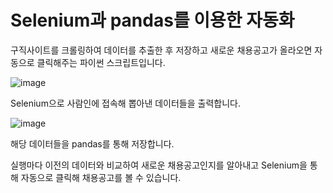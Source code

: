 Selenium과 pandas를 이용한 자동화
================================


구직사이트를 크롤링하여 데이터를 추출한 후 저장하고 새로운 채용공고가 올라오면 자동으로 클릭해주는 파이썬 스크립트입니다.

![image](https://user-images.githubusercontent.com/14137134/81277525-80920e00-908f-11ea-9b7c-cb55b06f0902.png)


Selenium으로 사람인에 접속해 뽑아낸 데이터들을 출력합니다.


![image](https://user-images.githubusercontent.com/14137134/81277540-838cfe80-908f-11ea-8a3e-1986618027df.png)

해당 데이터들을 pandas를 통해 저장합니다.

실행마다 이전의 데이터와 비교하여 새로운 채용공고인지를 알아내고 Selenium을 통해 자동으로 클릭해 채용공고를 볼 수 있습니다.
